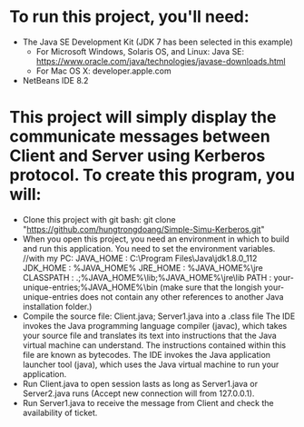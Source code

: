 # To run this project, you'll need:
* The Java SE Development Kit (JDK 7 has been selected in this example)
	- For Microsoft Windows, Solaris OS, and Linux: Java SE: https://www.oracle.com/java/technologies/javase-downloads.html
	- For Mac OS X: developer.apple.com
* NetBeans IDE 8.2 

# This project will simply display the communicate messages between Client and Server using Kerberos protocol. To create this program, you will:
* Clone this project with git bash: git clone "https://github.com/hungtrongdoang/Simple-Simu-Kerberos.git" 
* When you open this project, you need an environment in which to build and run this application. You need to set the environment variables.
    //with my PC:
	JAVA_HOME : C:\Program Files\Java\jdk1.8.0_112
	JDK_HOME  : %JAVA_HOME%
	JRE_HOME  : %JAVA_HOME%\jre
	CLASSPATH : .;%JAVA_HOME%\lib;%JAVA_HOME%\jre\lib
	PATH      : your-unique-entries;%JAVA_HOME%\bin (make sure that the longish your-unique-entries does not contain any other references to another Java installation folder.)
* Compile the source file: Client.java; Server1.java into a .class file
	The IDE invokes the Java programming language compiler (javac), which takes your source file and translates its text into instructions that the Java virtual machine can understand. The instructions contained within this file are known as bytecodes. The IDE invokes the Java application launcher tool (java), which uses the Java virtual machine to run your application.
* Run Client.java to open session lasts as long as Server1.java or Server2.java runs (Accept new connection will from 127.0.0.1).
* Run Server1.java to receive the message from Client and check the availability of ticket.

   
